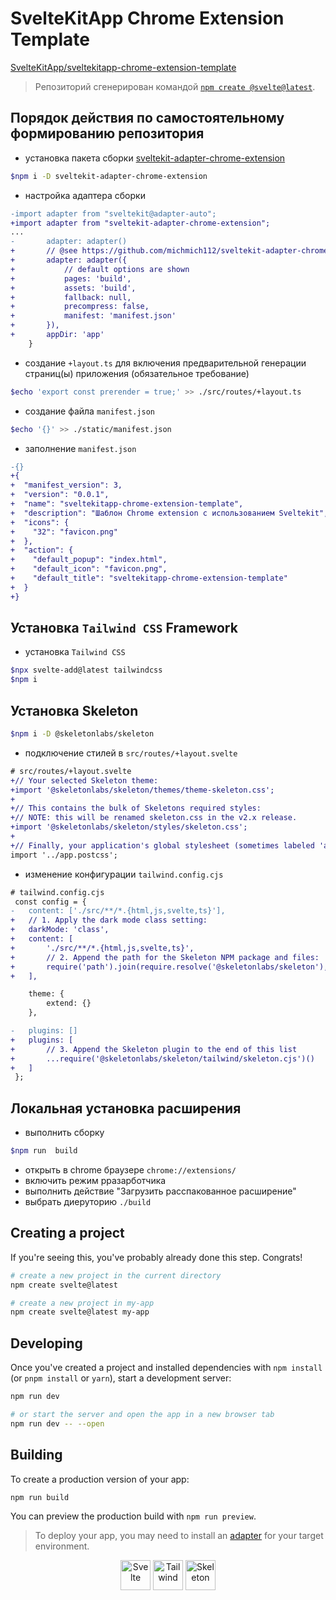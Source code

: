 # SvelteKitApp Chrome Extension Template

[SvelteKitApp/sveltekitapp-chrome-extension-template](https://github.com/SvelteKitApp/sveltekitapp-chrome-extension-template)

> Репозиторий сгенерирован командой [`npm create @svelte@latest`](https://github.com/sveltejs/kit/tree/master/packages/create-svelte).

## Порядок действия по самостоятельному формированию репозитория

- установка пакета сборки [sveltekit-adapter-chrome-extension](https://github.com/michmich112/sveltekit-adapter-chrome-extension)

```bash
$npm i -D sveltekit-adapter-chrome-extension
```

- настройка адаптера сборки

```diff
-import adapter from "sveltekit@adapter-auto";
+import adapter from "sveltekit-adapter-chrome-extension";
...
-		adapter: adapter()
+		// @see https://github.com/michmich112/sveltekit-adapter-chrome-extension
+		adapter: adapter({
+			// default options are shown
+			pages: 'build',
+			assets: 'build',
+			fallback: null,
+			precompress: false,
+			manifest: 'manifest.json'
+		}),
+		appDir: 'app'
 	}
```

- создание `+layout.ts` для включения предварительной генерации страниц(ы) приложения (обязательное требование)

```bash
$echo 'export const prerender = true;' >> ./src/routes/+layout.ts
```

- создание файла `manifest.json`

```bash
$echo '{}' >> ./static/manifest.json
```

- заполнение `manifest.json`

```diff
-{}
+{
+  "manifest_version": 3,
+  "version": "0.0.1",
+  "name": "sveltekitapp-chrome-extension-template",
+  "description": "Шаблон Chrome extension с использованием Sveltekit",
+  "icons": {
+    "32": "favicon.png"
+  },
+  "action": {
+    "default_popup": "index.html",
+    "default_icon": "favicon.png",
+    "default_title": "sveltekitapp-chrome-extension-template"
+  }
+}
```

## Установка `Tailwind CSS` Framework

- установка `Tailwind CSS`

```bash
$npx svelte-add@latest tailwindcss
$npm i
```

## Установка Skeleton

```bash
$npm i -D @skeletonlabs/skeleton
```

- подключение стилей в `src/routes/+layout.svelte`

```diff
# src/routes/+layout.svelte
+// Your selected Skeleton theme:
+import '@skeletonlabs/skeleton/themes/theme-skeleton.css';
+
+// This contains the bulk of Skeletons required styles:
+// NOTE: this will be renamed skeleton.css in the v2.x release.
+import '@skeletonlabs/skeleton/styles/skeleton.css';
+
+// Finally, your application's global stylesheet (sometimes labeled 'app.css')
import '../app.postcss';
```

- изменение конфигурации  `tailwind.config.cjs`

```diff
# tailwind.config.cjs
 const config = {
-	content: ['./src/**/*.{html,js,svelte,ts}'],
+	// 1. Apply the dark mode class setting:
+	darkMode: 'class',
+	content: [
+		'./src/**/*.{html,js,svelte,ts}',
+		// 2. Append the path for the Skeleton NPM package and files:
+		require('path').join(require.resolve('@skeletonlabs/skeleton'), '../**/*.{html,js,svelte,ts}')
+	],

 	theme: {
 		extend: {}
 	},

-	plugins: []
+	plugins: [
+		// 3. Append the Skeleton plugin to the end of this list
+		...require('@skeletonlabs/skeleton/tailwind/skeleton.cjs')()
+	]
 };
```
## Локальная установка расширения

- выполнить сборку

```bash
$npm run  build
```

- открыть в chrome браузере `chrome://extensions/`
- включить режим рразарботчика
- выполнить действие "Загрузить расспакованное расширение"
- выбрать диеруторию `./build`

## Creating a project

If you're seeing this, you've probably already done this step. Congrats!

```bash
# create a new project in the current directory
npm create svelte@latest

# create a new project in my-app
npm create svelte@latest my-app
```

## Developing

Once you've created a project and installed dependencies with `npm install` (or `pnpm install` or `yarn`), start a development server:

```bash
npm run dev

# or start the server and open the app in a new browser tab
npm run dev -- --open
```

## Building

To create a production version of your app:

```bash
npm run build
```

You can preview the production build with `npm run preview`.

> To deploy your app, you may need to install an [adapter](https://kit.svelte.dev/docs/adapters) for your target environment.

<div align="center">
<img title="Svelte" alt="Svelte"  height=48 width=48 src="https://avatars.githubusercontent.com/u/23617963?s=200&v=4"/>
<img title="Tailwind" alt="Tailwind" height=48 width=48 src="https://avatars.githubusercontent.com/u/67109815?s=200&v=4"/>
<img title="Skeleton" alt="Skeleton"  height=48 width=48 src="https://avatars.githubusercontent.com/u/118298875?s=200&v=4"/>
</div>

